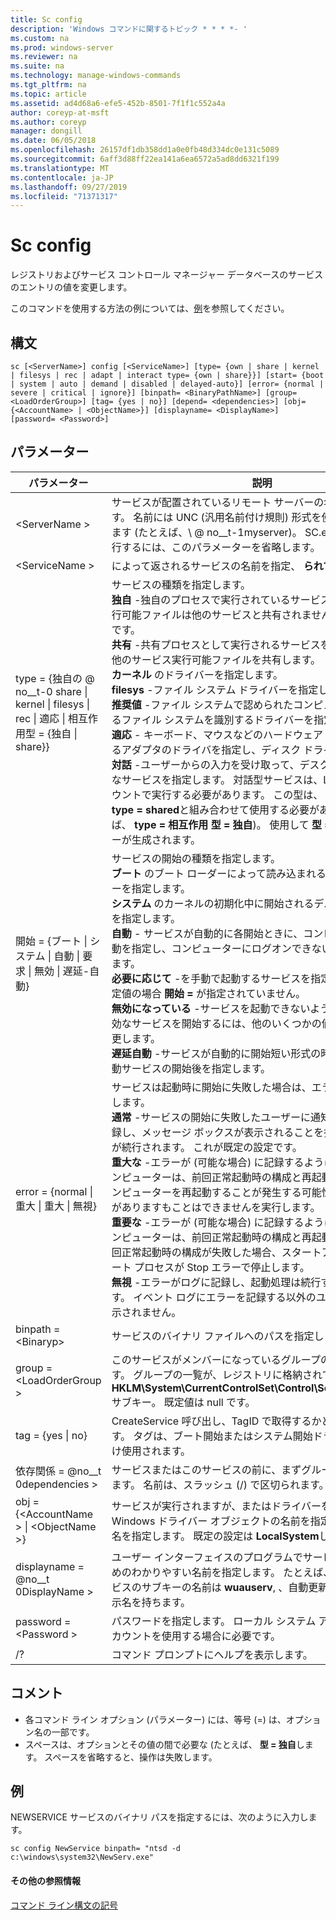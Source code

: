 ```yaml
---
title: Sc config
description: 'Windows コマンドに関するトピック * * * *- '
ms.custom: na
ms.prod: windows-server
ms.reviewer: na
ms.suite: na
ms.technology: manage-windows-commands
ms.tgt_pltfrm: na
ms.topic: article
ms.assetid: ad4d68a6-efe5-452b-8501-7f1f1c552a4a
author: coreyp-at-msft
ms.author: coreyp
manager: dongill
ms.date: 06/05/2018
ms.openlocfilehash: 26157df1db358dd1a0e0fb48d334dc0e131c5089
ms.sourcegitcommit: 6aff3d88ff22ea141a6ea6572a5ad8dd6321f199
ms.translationtype: MT
ms.contentlocale: ja-JP
ms.lasthandoff: 09/27/2019
ms.locfileid: "71371317"
---
```

# <a name="sc-config"></a>Sc config



レジストリおよびサービス コントロール マネージャー データベースのサービスのエントリの値を変更します。

このコマンドを使用する方法の例については、[例](#BKMK_examples)を参照してください。

## <a name="syntax"></a>構文

```
sc [<ServerName>] config [<ServiceName>] [type= {own | share | kernel | filesys | rec | adapt | interact type= {own | share}}] [start= {boot | system | auto | demand | disabled | delayed-auto}] [error= {normal | severe | critical | ignore}] [binpath= <BinaryPathName>] [group= <LoadOrderGroup>] [tag= {yes | no}] [depend= <dependencies>] [obj= {<AccountName> | <ObjectName>}] [displayname= <DisplayName>] [password= <Password>]
```

## <a name="parameters"></a>パラメーター

|パラメーター|説明|
|---------|-----------|
|\<ServerName >|サービスが配置されているリモート サーバーの名前を指定します。 名前には UNC (汎用名前付け規則) 形式を使用する必要があります (たとえば、\\ @ no__t-1myserver)。 SC.exe をローカルで実行するには、このパラメーターを省略します。|
|\<ServiceName >|によって返されるサービスの名前を指定、 **られて** 操作します。|
|type = {独自の @ no__t-0 share \| kernel \| filesys \| rec \| 適応 \| 相互作用型 = {独自 \| share}} | サービスの種類を指定します。</br>**独自** -独自のプロセスで実行されているサービスを指定します。 実行可能ファイルは他のサービスと共有されません。 これは既定値です。</br>**共有** -共有プロセスとして実行されるサービスを指定します。 その他のサービス実行可能ファイルを共有します。</br>**カーネル** のドライバーを指定します。</br>**filesys** -ファイル システム ドライバーを指定します。</br>**推奨値** -ファイル システムで認められたコンピューターで使用されるファイル システムを識別するドライバーを指定します。</br>**適応** - キーボード、マウスなどのハードウェア デバイスを識別するアダプタのドライバを指定し、ディスク ドライブします。</br>**対話** -ユーザーからの入力を受け取って、デスクトップと対話可能なサービスを指定します。 対話型サービスは、LocalSystem アカウントで実行する必要があります。 この型は、 **type = 独自**または**type = shared**と組み合わせて使用する必要があります (たとえば、 **type = 相互作用** **型 = 独自**)。 使用して **型 = 対話** 自体でエラーが生成されます。|
|開始 = {ブート \| システム \| 自動 \| 要求 \| 無効 \| 遅延-自動}|サービスの開始の種類を指定します。</br>**ブート** のブート ローダーによって読み込まれるデバイス ドライバーを指定します。</br>**システム** のカーネルの初期化中に開始されるデバイス ドライバーを指定します。</br>**自動** - サービスが自動的に各開始ときに、コンピューターの再起動を指定し、コンピューターにログオンできない場合でも実行できます。</br>**必要に応じて** -を手動で起動するサービスを指定します。 これは既定値の場合 **開始 =** が指定されていません。</br>**無効になっている** -サービスを起動できないように指定します。 無効なサービスを開始するには、他のいくつかの値に開始の種類を変更します。</br>**遅延自動** -サービスが自動的に開始短い形式の時刻が、その他の自動サービスの開始後を指定します。|
|error = {normal \| 重大 \| 重大 \| 無視}|サービスは起動時に開始に失敗した場合は、エラーの重大度を指定します。</br>**通常** -サービスの開始に失敗したユーザーに通知エラーをログに記録し、メッセージ ボックスが表示されることを指定します。 起動が続行されます。 これが既定の設定です。</br>**重大な** -エラーが (可能な場合) に記録するように指定します。 コンピューターは、前回正常起動時の構成と再起動を試みます。 コンピューターを再起動することが発生する可能性がサービス可能性がありますもことはできませんを実行します。</br>**重要な** -エラーが (可能な場合) に記録するように指定します。 コンピューターは、前回正常起動時の構成と再起動を試みます。 前回正常起動時の構成が失敗した場合、スタートアップも失敗し、ブート プロセスが Stop エラーで停止します。</br>**無視** -エラーがログに記録し、起動処理は続行するように指定します。 イベント ログにエラーを記録する以外のユーザーに通知は表示されません。|
|binpath = \<Binaryp>|サービスのバイナリ ファイルへのパスを指定します。|
|group = \<LoadOrderGroup >|このサービスがメンバーになっているグループの名前を指定します。 グループの一覧が、レジストリに格納されている、 **HKLM\System\CurrentControlSet\Control\ServiceGroupOrder** サブキー。 既定値は null です。|
|tag = {yes \| no}|CreateService 呼び出し、TagID で取得するかどうかを指定します。 タグは、ブート開始またはシステム開始ドライバーに対してだけ使用されます。|
|依存関係 = @no__t 0dependencies >|サービスまたはこのサービスの前に、まずグループの名前を指定します。 名前は、スラッシュ (/) で区切られます。|
|obj = {\<AccountName > \| \<ObjectName >}|サービスが実行されますが、またはドライバーを実行する Windows ドライバー オブジェクトの名前を指定するアカウントの名を指定します。 既定の設定は **LocalSystem**します。|
|displayname = @no__t 0DisplayName >|ユーザー インターフェイスのプログラムでサービスを識別するためのわかりやすい名前を指定します。 たとえば、1 つの特定のサービスのサブキーの名前は **wuauserv**, 、自動更新のわかりやすい表示名を持ちます。|
|password = \<Password >|パスワードを指定します。 ローカル システム アカウント以外のアカウントを使用する場合に必要です。|
|/?|コマンド プロンプトにヘルプを表示します。|

## <a name="remarks"></a>コメント

-   各コマンド ライン オプション (パラメーター) には、等号 (=) は、オプション名の一部です。
-   スペースは、オプションとその値の間で必要な (たとえば、 **型 = 独自**します。 スペースを省略すると、操作は失敗します。

## <a name="BKMK_examples"></a>例

NEWSERVICE サービスのバイナリ パスを指定するには、次のように入力します。
```
sc config NewService binpath= "ntsd -d c:\windows\system32\NewServ.exe"
```

#### <a name="additional-references"></a>その他の参照情報

[コマンド ライン構文の記号](command-line-syntax-key.md)